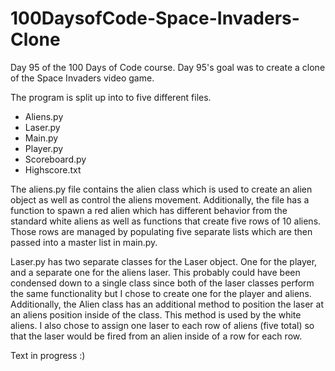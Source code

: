 # 100DaysofCode-Space-Invaders-Clone
Day 95 of the 100 Days of Code course. Day 95's goal was to create a clone of the Space Invaders video game.

The program is split up into to five different files.
- Aliens.py
- Laser.py
- Main.py
- Player.py
- Scoreboard.py
- Highscore.txt

The aliens.py file contains the alien class which is used to create an alien object as well as control the aliens movement. Additionally, the file has a function to spawn a red alien which has different behavior from the standard white aliens as well as functions that create five rows of 10 aliens. Those rows are managed by populating five separate lists which are then passed into a master list in main.py.

Laser.py has two separate classes for the Laser object. One for the player, and a separate one for the aliens laser. This probably could have been condensed down to a single class since both of the laser classes perform the same functionality but I chose to create one for the player and aliens. Additionally, the Alien class has an additional method to position the laser at an aliens position inside of the class. This method is used by the white aliens. I also chose to assign one laser to each row of aliens (five total) so that the laser would be fired from an alien inside of a row for each row.

Text in progress :)
